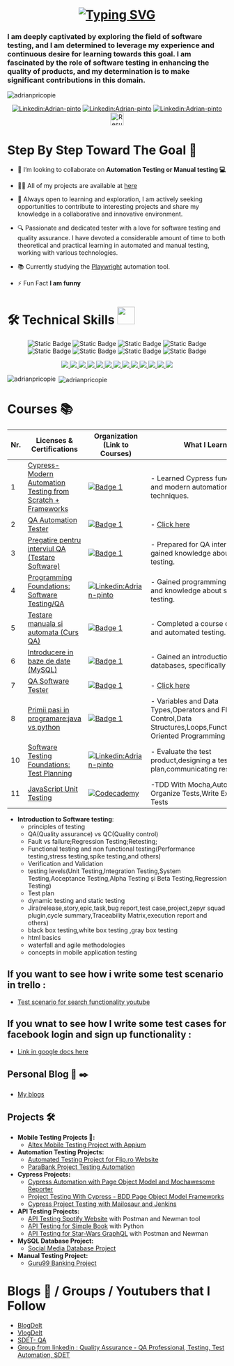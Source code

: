
<h1 align="center">
<a href="https://git.io/typing-svg"><img src="https://readme-typing-svg.herokuapp.com?font=Fira+Code&size=25&pause=800&center=true&random=false&width=650&height=250&lines=Hello+there%F0%9F%91%8B;I'm+Adrian!" alt="Typing SVG" /></a>

<h3 align="left"> I am deeply captivated by exploring the field of software testing, and I am determined to leverage my experience and continuous desire for learning towards this goal. I am fascinated by the role of software testing in enhancing the quality of products, and my determination is to make significant contributions in this domain.</h3>


<p align="left"> <img src="https://komarev.com/ghpvc/?username=adrianpricopie&label=Profile%20views&color=0e75b6&style=flat" alt="adrianpricopie" /> </p>
<div align="center">
  
[![Linkedin:Adrian-pinto](https://img.shields.io/badge/LinkedIn-0077B5?style=for-the-badge&logo=linkedin&logoColor=white)](https://www.linkedin.com/in/adrian-pricopie-a1a5a8215/)
[![Linkedin:Adrian-pinto](https://img.shields.io/badge/Instagram-E4405F?style=for-the-badge&logo=instagram&logoColor=white)](https://www.instagram.com/adrian.pricopie/)
[![Linkedin:Adrian-pinto](https://img.shields.io/badge/website-000000?style=for-the-badge&logo=About.me&logoColor=white)](https://adrianpricopie.ro/)
<a href="https://github.com/AdrianPricopie/AdrianPricopie/blob/main/Adrian_Pricopie_QA_Resume.pdf%20(2).pdf" target="_blank" rel="noreferrer">
    <img src="https://cdn-icons-png.flaticon.com/512/8101/8101319.png" alt="Resume" width="30" height="30"/>
  </a>

</div>

# Step By Step Toward The Goal :dart:


- 👯 I’m looking to collaborate on **Automation Testing or Manual testing 💻**

- 👨‍💻 All of my projects are available at [here](https://github.com/AdrianPricopie?tab=repositories)

- 🌱 Always open to learning and exploration, I am actively seeking opportunities to contribute to interesting projects and share my knowledge in a collaborative and innovative environment.

- 🔍 Passionate and dedicated tester with a love for software testing and quality assurance. I have devoted a considerable amount of time to both theoretical and practical learning in automated and manual testing, working with various technologies.
  
- 📚 Currently studying the [Playwright](https://playwright.dev/) automation tool.

- ⚡ Fun Fact **I am funny**
  
<p align="left">
</p>

# 🛠️ Technical Skills <img src='https://user-images.githubusercontent.com/74038190/206662607-d9e7591e-bbf9-42f9-9386-29efc927bc16.gif' width="40">

<p align="center">
<img alt="Static Badge" src="https://img.shields.io/badge/Jira-blue?logo=Jira&color=blue">
<img alt="Static Badge" src="https://img.shields.io/badge/Trello-blue?logo=trello&color=blue">
<img alt="Static Badge" src="https://img.shields.io/badge/JSON-blue?logo=JSON&color=black">
<img alt="Static Badge" src="https://img.shields.io/badge/XML-blue?logo=XML&color=black">
<img alt="Static Badge" src="https://img.shields.io/badge/SQL-blue?logo=SQL">
<img alt="Static Badge" src="https://img.shields.io/badge/Qase-purple?logo=QASE">
<img alt="Static Badge" src="https://img.shields.io/badge/Testrail-purple?logo=Testrail&color=blue">
<img alt="Static Badge" src="https://img.shields.io/badge/PyTest-purple?logo=PyTest&color=white">
</p>

<div align="center">
    <a href="https://git-scm.com/"> <img src="https://skillicons.dev/icons?i=html" /> </a>
    <a href="https://git-scm.com/"> <img src="https://skillicons.dev/icons?i=css" /> </a>
    <a href="https://code.visualstudio.com/"> <img src="https://skillicons.dev/icons?i=vscode" /> </a>
    <a href="https://github.com/"> <img src="https://skillicons.dev/icons?i=github" /> </a>
    <a href="https://git-scm.com/"> <img src="https://skillicons.dev/icons?i=git" /> </a>
    <a href="https://www.python.org/"> <img src="https://skillicons.dev/icons?i=python" /> </a>
    <a href="https://www.postman.com/"> <img src="https://skillicons.dev/icons?i=postman" /> </a>
    <a href="https://selenium-python.readthedocs.io/index.html"> <img src="https://skillicons.dev/icons?i=selenium" /> </a>
    <a href="https://www.mysql.com/"> <img src="https://skillicons.dev/icons?i=mysql" /> </a>
    <a href="https://www.jenkins.io/"> <img src="https://skillicons.dev/icons?i=jenkins" /> </a>
    <a href="https://www.cypress.io/"> <img src="https://skillicons.dev/icons?i=cypress" /> </a>
    <a href="https://nodejs.org/en"> <img src="https://skillicons.dev/icons?i=javascript" /> </a>
    <a href="https://www.java.com/en/"> <img src="https://skillicons.dev/icons?i=java" /> </a>
</div>

<p><img align="left" src="https://github-readme-stats.vercel.app/api/top-langs?username=adrianpricopie&show_icons=true&locale=en&layout=compact" alt="adrianpricopie" /> </p>
<p>&nbsp;<img align="center" src="https://github-readme-stats.vercel.app/api?username=adrianpricopie&show_icons=true&locale=en" alt="adrianpricopie" /></p>

# Courses :books:
| Nr. | Licenses & Certifications       | Organization (Link to Courses)                                                                                              | What I Learned                                                                                                                                                   | 
|-----|--------------------------------|----------------------------------------------------------------------------------------------------------------------------|-----------------------------------------------------------------------------------------------------------------------------------------------------------------| 
| 1   | [Cypress-Modern Automation Testing from Scratch + Frameworks](https://www.udemy.com/certificate/UC-54ba25e1-8f17-4592-a285-eb21c7cbe5fe/)  | [![Badge 1](https://img.shields.io/badge/Udemy-EC5252?style=for-the-badge&logo=Udemy&logoColor=white)](https://www.udemy.com/course/cypress-tutorial/?couponCode=KEEPLEARNING) | - Learned Cypress fundamentals and modern automation testing techniques.                                                                                       | 
| 2   | [QA Automation Tester](https://github.com/AdrianPricopie/AdrianPricopie/blob/main/QA%20automation%20.png) | [![Badge 1](https://img.shields.io/badge/ITFactory-000000?style=for-the-badge&logoColor=white)](https://www.itfactory.ro/) | - [Click here](https://github.com/AdrianPricopie/AdrianPricopie/blob/main/QA%20automation%20competence.png)                                                                                                                  | 
| 3   | [Pregatire pentru interviul QA (Testare Software)](https://www.udemy.com/certificate/UC-63aa5699-9ad1-4ec6-b198-f949489a84cb/) | [![Badge 1](https://img.shields.io/badge/Udemy-EC5252?style=for-the-badge&logo=Udemy&logoColor=white)](https://www.udemy.com/course/pregatire-pentru-interviul-qa-testare-software/?couponCode=KEEPLEARNING) | - Prepared for QA interviews and gained knowledge about software testing.                                                                                       | 
| 4   | [Programming Foundations: Software Testing/QA](https://www.linkedin.com/learning/certificates/09d21f167e2aaa149fb0d8f6a6a8ceadb656fcecefd1355465f4c58c3717a1fb) | [![Linkedin:Adrian-pinto](https://img.shields.io/badge/LinkedIn-0077B5?style=for-the-badge&logo=linkedin&logoColor=white)](https://www.linkedin.com/learning/programming-foundations-software-testing-qa?trk=learning-certificate_detail_search-card&upsellOrderOrigin=default_guest_learning) | - Gained programming foundations and knowledge about software testing.                                                                                            |
| 5   | [Testare manuala si automata (Curs QA)](https://www.udemy.com/certificate/UC-4b67e7bd-905d-4454-9ad6-fe8c3ac3f60f/)  | [![Badge 1](https://img.shields.io/badge/Udemy-EC5252?style=for-the-badge&logo=Udemy&logoColor=white)](https://www.udemy.com/course/testare-manuala-si-automata-curs-qa/?couponCode=KEEPLEARNING) | - Completed a course on manual and automated testing.                                                                                                           | 
| 6   | [Introducere in baze de date (MySQL)](https://www.udemy.com/certificate/UC-0957b61c-2328-427f-a995-7abd575cb078/) | [![Badge 1](https://img.shields.io/badge/Udemy-EC5252?style=for-the-badge&logo=Udemy&logoColor=white)](https://www.udemy.com/course/introducere-in-baze-de-date-mysql/?couponCode=KEEPLEARNING) | - Gained an introduction to databases, specifically MySQL.                                                                                                       |
| 7   | [QA Software Tester](https://github.com/AdrianPricopie/AdrianPricopie/blob/main/Software%20Tester%20certification.png) |  [![Badge 1](https://img.shields.io/badge/ITFactory-000000?style=for-the-badge&logoColor=white)](https://www.itfactory.ro/) | - [Click here](https://github.com/AdrianPricopie/AdrianPricopie/blob/main/QA%20Software%20tester%20competences.png)                                                                                               |
| 8   | [Primii pasi in programare:java vs python](https://github.com/AdrianPricopie/AdrianPricopie/blob/main/legendadr-Primii-Pasi-in-Programare-Java-vs-Python-Certificate-Hello-IT-Factory.pdf) |  [![Badge 1](https://img.shields.io/badge/ITFactory-000000?style=for-the-badge&logoColor=white)](https://www.itfactory.ro/) | - Variables and Data Types,Operators and Flow Control,Data Structures,Loops,Functions,Object-Oriented Programming (OOP) |
| 10   | [Software Testing Foundations: Test Planning](https://www.linkedin.com/learning/certificates/def14e4a7ff5534826667c32da590b14f2dcb70198859378b935af0d6acdfef8) | [![Linkedin:Adrian-pinto](https://img.shields.io/badge/LinkedIn-0077B5?style=for-the-badge&logo=linkedin&logoColor=white)](https://www.linkedin.com/learning/software-testing-foundations-test-planning/planning-for-your-test) | - Evaluate the test product,designing a test plan,communicating result |
| 11   | [JavaScript Unit Testing](https://www.codecademy.com/profiles/py4928557372/certificates/f4276e8c08a3ba174ef0147deb0c3013) | [![Codecademy](https://img.shields.io/badge/Codecademy-FFF0E5?style=for-the-badge&logo=codecademy&logoColor=1F243A)](https://www.codecademy.com/learn/learn-javascript-unit-testing)| -TDD With Mocha,Automate and Organize Tests,Write Expressive Tests |

- **Introduction to Software testing**:
  - principles of testing
  - QA(Quality assurance) vs QC(Quality control)
  - Fault vs failure;Regression Testing;Retesting;
  - Functional testing and non functional testing(Performance testing,stress testing,spike testing,and others)
  - Verification and Validation
  - testing levels(Unit Testing,Integration Testing,System Testing,Acceptance Testing,Alpha Testing și Beta Testing,Regression Testing)
  - Test plan
  - dynamic testing and static testing
  - Jira(release,story,epic,task,bug report,test case,project,zepyr squad plugin,cycle summary,Traceability Matrix,execution report and others)
  - black box testing,white box testing ,gray box testing
  - html basics
  - waterfall and agile methodologies
  - concepts in mobile application testing

## If you want to see how i write some test scenario in trello :
- [Test scenario for search functionality youtube](https://github.com/AdrianPricopie/AdrianPricopie/blob/main/My%20Test%20scenario%20search%20functionality%20from%20youtube.pdf)

## If you wnat to see how I write some test cases for facebook login and sign up functionality :
- [Link in google docs here ](https://docs.google.com/spreadsheets/d/1mbmvSCWhUuvhe4rlynCvJWy53A1xb7TIrOr76TfQ2Bg/edit#gid=1448916567)

 
## Personal Blog :newspaper:  :black_nib:

- [My blogs](https://adrianpricopie.ro/services/)
 
## Projects 🛠️
- **Mobile Testing Projects 📱:**
  - [Altex Mobile Testing Project with Appium](https://github.com/AdrianPricopie/MobileTestingAppium)
- **Automation Testing Projects:**
  - [Automated Testing Project for Flip.ro Website](https://github.com/AdrianPricopie/PythonUnitTestPOMBasedProject)
  - [ParaBank Project Testing Automation](https://github.com/AdrianPricopie/Project-Testing-with-BDD)
- **Cypress Projects:**
  - [Cypress Automation with Page Object Model and Mochawesome Reporter](https://github.com/AdrianPricopie/CypressAutomation)
  - [Project Testing With Cypress - BDD Page Object Model Frameworks](https://github.com/AdrianPricopie/ProjectTesting-With-Cypress-BDD-Page-object-model-frameworks)
  - [Cypress Project Testing with Mailosaur and Jenkins](https://github.com/AdrianPricopie/CypressFashionDays)
- **API Testing Projects:**
  - [API Testing Spotify Website](https://github.com/AdrianPricopie/API-Testing) with Postman and Newman tool
  - [API Testing for Simple Book](https://github.com/AdrianPricopie/Python-API-Testing-) with Python
  - [API Testing for Star-Wars GraphQL](https://github.com/AdrianPricopie/API-Testing-Star-Wars-GraphQL) with Postman and Newman
- **MySQL Database Project:**
  - [Social Media Database Project](https://github.com/AdrianPricopie/MySQL-Project)
- **Manual Testing Project:**
  - [Guru99 Banking Project](https://github.com/AdrianPricopie/Manual-Testing-Project-in-Jira)

# Blogs 📰 / Groups / Youtubers that  I Follow

- [BlogDeIt](https://www.blogdeit.ro/)
- [VlogDeIt](https://www.youtube.com/@VlogDeIT)
- [SDET- QA](https://www.youtube.com/@sdetpavan)
- [Group from linkedin : Quality Assurance - QA Professional, Testing, Test Automation, SDET](https://www.linkedin.com/groups/60879/)


